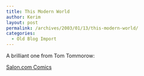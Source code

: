 ```yaml
---
title: This Modern World
author: Kerim
layout: post
permalink: /archives/2003/01/13/this-modern-world/
categories:
  - Old Blog Import
---
```

A brilliant one from Tom Tommorow:

<a href="http://www.salon.com/comics/tomo/2003/01/13/tomo/index.html" onclick="_gaq.push(['_trackEvent', 'outbound-article', 'http://www.salon.com/comics/tomo/2003/01/13/tomo/index.html', 'Salon.com Comics']);" >Salon.com Comics</a>


